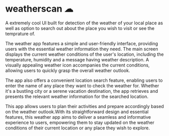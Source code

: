 # weatherscan ☁
A extremely cool UI built for detection of the weather of your local place as well as option to search out about the place you wish to visit or see the temprature of.

The weather app features a simple and user-friendly interface, providing users with the essential weather information they need. The main screen displays the current weather conditions of the user's location, including the temperature, humidity and a message having weather description. A visually appealing weather icon accompanies the current conditions, allowing users to quickly grasp the overall weather outlook.

The app also offers a convenient location search feature, enabling users to enter the name of any place they want to check the weather for. Whether it's a bustling city or a serene vacation destination, the app retrieves and presents the relevant weather information for the searched location.

This app allows users to plan their activities and prepare accordingly based on the weather outlook.With its straightforward design and essential features, this weather app aims to deliver a seamless and informative experience to users, empowering them to stay updated on the weather conditions of their current location or any place they wish to explore.

